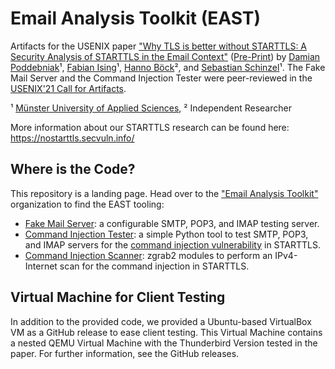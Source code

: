 # Email Analysis Toolkit (EAST)

Artifacts for the USENIX paper ["Why TLS is better without STARTTLS: A Security Analysis of STARTTLS in the Email Context"](https://www.usenix.org/conference/usenixsecurity21/presentation/poddebniak) ([Pre-Print](https://nostarttls.secvuln.info/paper.pdf)) by [Damian Poddebniak](https://github.com/duesee)¹, [Fabian Ising](https://github.com/Murgeye)¹, [Hanno Böck](https://github.com/hannob)², and [Sebastian Schinzel](https://github.com/seecurity)¹. The Fake Mail Server and the Command Injection Tester were peer-reviewed in the [USENIX'21 Call for Artifacts](https://www.usenix.org/conference/usenixsecurity21/call-for-artifacts).

¹ [Münster University of Applied Sciences](https://www.fh-muenster.de/eti/labore_forschung/ts/index.php), 
² Independent Researcher

More information about our STARTTLS research can be found here: https://nostarttls.secvuln.info/

## Where is the Code?

This repository is a landing page. Head over to the ["Email Analysis Toolkit"](https://github.com/Email-Analysis-Toolkit) organization to find the EAST tooling:

* [Fake Mail Server](https://github.com/Email-Analysis-Toolkit/fake-mail-server): a configurable SMTP, POP3, and IMAP testing server.
* [Command Injection Tester](https://github.com/Email-Analysis-Toolkit/command-injection-tester): a simple Python tool to test SMTP, POP3, and IMAP servers for the [command injection vulnerability](https://www.postfix.org/CVE-2011-0411.html) in STARTTLS.
* [Command Injection Scanner](https://github.com/Email-Analysis-Toolkit/command-injection-scanner): zgrab2 modules to perform an IPv4-Internet scan for the command injection in STARTTLS.

## Virtual Machine for Client Testing

In addition to the provided code, we provided a Ubuntu-based VirtualBox VM as a GitHub release to ease client testing. This Virtual Machine contains a nested QEMU Virtual Machine with the Thunderbird Version tested in the paper. For further information, see the GitHub releases.
